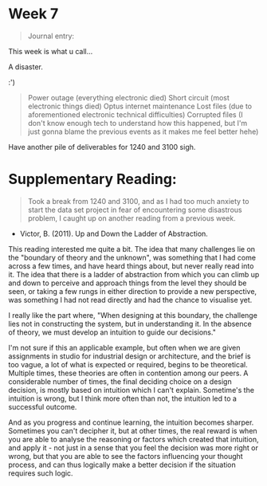 # Week 7

> Journal entry:

This week is what u call...

A disaster.

:')

> Power outage (everything electronic died)
> Short circuit (most electronic things died)
> Optus internet maintenance
> Lost files (due to aforementioned electronic technical difficulties)
> Corrupted files (I don't know enough tech to understand how this happened, but I'm just gonna blame the previous events as it makes me feel better hehe)

Have another pile of deliverables for 1240 and 3100 sigh.

# Supplementary Reading:

> Took a break from 1240 and 3100, and as I had too much anxiety to start the data set project in fear of encountering some disastrous problem, I caught up on another reading from a previous week.

- Victor, B. (2011). Up and Down the Ladder of Abstraction.

This reading interested me quite a bit. The idea that many challenges lie on the "boundary of theory and the unknown", was something that I had come across a few times, and have heard things about, but never really read into it. The idea that there is a ladder of abstraction from which you can climb up and down to perceive and approach things from the level they should be seen, or taking a few rungs in either direction to provide a new perspective, was something I had not read directly and had the chance to visualise yet.

I really like the part where, "When designing at this boundary, the challenge lies not in constructing the system, but in understanding it. In the absence of theory, we must develop an intuition to guide our decisions."

I'm not sure if this an applicable example, but often when we are given assignments in studio for industrial design or architecture, and the brief is too vague, a lot of what is expected or required, begins to be theoretical. Multiple times, these theories are often in contention among our peers. A considerable number of times, the final deciding choice on a design decision, is mostly based on intuition which I can't explain. Sometime's the intuition is wrong, but I think more often than not, the intuition led to a successful outcome.

And as you progress and continue learning, the intuition becomes sharper. Sometimes you can't decipher it, but at other times, the real reward is when you are able to analyse the reasoning or factors which created that intuition, and apply it - not just in a sense that you feel the decision was more right or wrong, but that you are able to see the factors influencing your thought process, and can thus logically make a better decision if the situation requires such logic.
